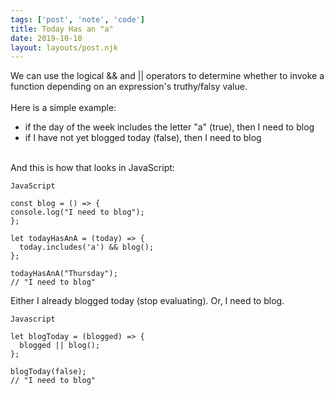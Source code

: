 ```yaml
---
tags: ['post', 'note', 'code']
title: Today Has an "a"
date: 2019-10-10
layout: layouts/post.njk
---
```


We can use the logical && and || operators to determine whether to invoke a function depending on an expression's truthy/falsy value.
\
\
Here is a simple example:

- if the day of the week includes the letter "a" (true), then I need to blog
- if I have not yet blogged today (false), then I need to blog

\
And this is how that looks in JavaScript:

<!-- end -->

```
JavaScript

const blog = () => {
console.log("I need to blog");
};

let todayHasAnA = (today) => {
  today.includes('a') && blog();
};

todayHasAnA("Thursday");
// "I need to blog"

```

Either I already blogged today (stop evaluating). Or, I need to blog.

```
Javascript

let blogToday = (blogged) => {
  blogged || blog();
};

blogToday(false);
// "I need to blog"
```
